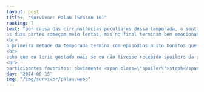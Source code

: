 ```yaml
---
layout: post
title:  "Survivor: Palau (Season 10)"
ranking: 7
text: "por causa das circunstâncias peculiares dessa temporada, o sentimento ao assistir Survivor: Palau é como o de assistir duas temporadas seguidas.<br>
as duas partes começam meio lentas, mas no final terminam bem emocionantes, de formas bem diferentes.<br>
<br>
a primeira metade da temporada termina com episódios muito bonitos que me fizeram chorar. e, apesar da frustração ao começar a segunda metade, acabei gostando dessa parte da jornada, principalmente com um episódio final desses.<br>
<br>
acho que eu teria gostado mais se eu não tivesse recebido spoilers da primeira metade também<br>
<br>
participantes favoritos: obviamente <span class=\"spoiler\">steph</span>, <span class=\"spoiler\">tom</span>, <span class=\"spoiler\">coby</span>, <span class=\"spoiler\">ian</span> e <span class=\"spoiler\">bobby jon</span>"
day: "2024-09-15"
img: "/img/survivor/palau.webp"
---
```

